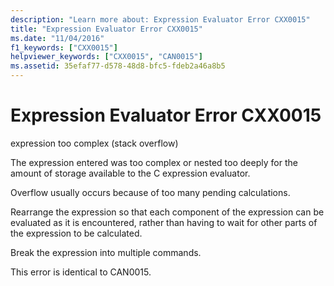 ```yaml
---
description: "Learn more about: Expression Evaluator Error CXX0015"
title: "Expression Evaluator Error CXX0015"
ms.date: "11/04/2016"
f1_keywords: ["CXX0015"]
helpviewer_keywords: ["CXX0015", "CAN0015"]
ms.assetid: 35efaf77-d578-48d8-bfc5-fdeb2a46a8b5
---
```

# Expression Evaluator Error CXX0015

expression too complex (stack overflow)

The expression entered was too complex or nested too deeply for the amount of storage available to the C expression evaluator.

Overflow usually occurs because of too many pending calculations.

Rearrange the expression so that each component of the expression can be evaluated as it is encountered, rather than having to wait for other parts of the expression to be calculated.

Break the expression into multiple commands.

This error is identical to CAN0015.
